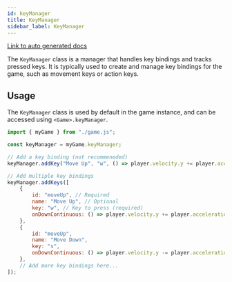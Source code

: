 ```yaml
---
id: keyManager
title: KeyManager
sidebar_label: KeyManager
---
```


[Link to auto generated docs](https://xshadowblade.github.io/emath.js/typedoc/classes/game_managers_KeyManager.KeyManager.html)

The `KeyManager` class is a manager that handles key bindings and tracks pressed keys. It is typically used to create and manage key bindings for the game, such as movement keys or action keys.

## Usage

The `KeyManager` class is used by default in the game instance, and can be accessed using `<Game>.keyManager`.

```js title="keyManager.js"
import { myGame } from "./game.js";

const keyManager = myGame.keyManager;

// Add a key binding (not recommeneded)
keyManager.addKey("Move Up", "w", () => player.velocity.y += player.acceleration.y);

// Add multiple key bindings
keyManager.addKeys([
    {
        id: "moveUp", // Required
        name: "Move Up", // Optional
        key: "w", // Key to press (required)
        onDownContinuous: () => player.velocity.y += player.acceleration.y,
    },
    {
        id: "moveUp",
        name: "Move Down",
        key: "s",
        onDownContinuous: () => player.velocity.y -= player.acceleration.y,
    },
    // Add more key bindings here...
]);
```
